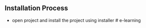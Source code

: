 ## Installation Process

- open project and install the project using installer
#   e - l e a r n i n g  
 